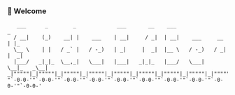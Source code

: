 ### 🌱 Welcome
```text
   ___      _        _             ___       __    ___                     _
  / __|    (_)    __| |    ___    | __|     / _|  | __|    ___     __     | |_
  \__ \    | |   / _` |   / -_)   | _|     |  _|  |__ \   / -_)   / _|    |  _|
  |___/   _|_|_  \__,_|   \___|   |___|   _|_|_   |___/   \___|   \__|_   _\__|
_|"""""|_|"""""|_|"""""|_|"""""|_|"""""|_|"""""|_|"""""|_|"""""|_|"""""|_|"""""|
"`-0-0-'"`-0-0-'"`-0-0-'"`-0-0-'"`-0-0-'"`-0-0-'"`-0-0-'"`-0-0-'"`-0-0-'"`-0-0-'
```





<!--
**KnaveM/KnaveM** is a ✨ _special_ ✨ repository because its `README.md` (this file) appears on your GitHub profile.

Here are some ideas to get you started:

- 🔭 I’m currently working on ...
- 🌱 I’m currently learning ...
- 👯 I’m looking to collaborate on ...
- 🤔 I’m looking for help with ...
- 💬 Ask me about ...
- 📫 How to reach me: ...
- 😄 Pronouns: ...
- ⚡ Fun fact: ...
-->
